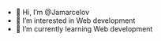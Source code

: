 - 👋 Hi, I’m @Jamarcelov
- 👀 I’m interested in Web development
- 🌱 I’m currently learning Web development
<!---
Jamarcelov/Jamarcelov is a ✨ special ✨ repository because its `README.md` (this file) appears on your GitHub profile.
You can click the Preview link to take a look at your changes.
--->
